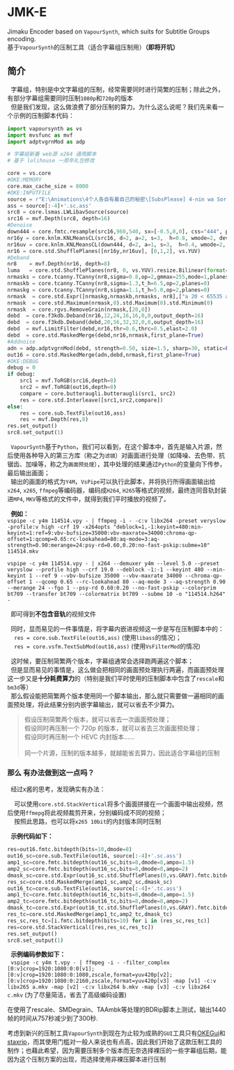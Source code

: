 # JMK-E
Jimaku Encoder based on `VapourSynth`, which suits for Subtitle Groups encoding.<br>
基于`VapourSynth`的压制工具（适合字幕组压制用）**（即将开坑）**

## 简介
&nbsp;&nbsp;字幕组，特别是中文字幕组的压制，经常需要同时进行简繁的压制；除此之外，有部分字幕组需要同时压制`1080p`和`720p`的版本<br>
&nbsp;&nbsp;但是我们发现，这么做浪费了部分压制的算力。为什么这么说呢？我们先来看一个示例的压制脚本代码：
```python
import vapoursynth as vs
import mvsfunc as mvf
import adptvgrnMod as adp

# 字幕组新番 web源 x264 通用脚本
# 基于 lolihouse 一周年礼包修改

core = vs.core
#OKE:MEMORY
core.max_cache_size = 8000
#OKE:INPUTFILE
source = r"E:\Animations\4个人各自有着自己的秘密\[SubsPlease] 4-nin wa Sorezore Uso wo Tsuku - 02 (1080p) [A5D310BC].mkv" # 片源
ass = source[:-4]+'.sc.ass'
src8 = core.lsmas.LWLibavSource(source)
src16 = mvf.Depth(src8, depth=16)
#Denoise
down444 = core.fmtc.resample(src16,960,540, sx=[-0.5,0,0], css="444", planes=[3,2,2], cplace="MPEG2")
nr16y = core.knlm.KNLMeansCL(src16, d=2, a=2, s=3,  h=0.8, wmode=2, device_type="GPU")
nr16uv = core.knlm.KNLMeansCL(down444, d=2, a=1, s=3,  h=0.4, wmode=2, device_type="GPU")
nr16 = core.std.ShufflePlanes([nr16y,nr16uv], [0,1,2], vs.YUV)
#Deband
nr8    = mvf.Depth(nr16, depth=8)
luma   = core.std.ShufflePlanes(nr8, 0, vs.YUV).resize.Bilinear(format=vs.YUV420P8)
nrmasks = core.tcanny.TCanny(nr8,sigma=0.8,op=2,gmmax=255,mode=1,planes=[0,1,2]).std.Expr(["x 7 < 0 65535 ?",""],vs.YUV420P16)
nrmaskb = core.tcanny.TCanny(nr8,sigma=1.3,t_h=6.5,op=2,planes=0)
nrmaskg = core.tcanny.TCanny(nr8,sigma=1.1,t_h=5.0,op=2,planes=0)
nrmask  = core.std.Expr([nrmaskg,nrmaskb,nrmasks, nr8],["a 20 < 65535 a 48 < x 256 * a 96 < y 256 * z ? ? ?",""],vs.YUV420P16)
nrmask  = core.std.Maximum(nrmask,0).std.Maximum(0).std.Minimum(0)
nrmask  = core.rgvs.RemoveGrain(nrmask,[20,0])
debd  = core.f3kdb.Deband(nr16,12,24,16,16,0,0,output_depth=16)
debd  = core.f3kdb.Deband(debd,20,56,32,32,0,0,output_depth=16)
debd  = mvf.LimitFilter(debd,nr16,thr=0.6,thrc=0.5,elast=2.0)
debd  = core.std.MaskedMerge(debd,nr16,nrmask,first_plane=True)
#Addnoise
adn = adp.adptvgrnMod(debd, strength=0.50, size=1.5, sharp=30, static=False, luma_scaling=12, grain_chroma=False)
out16 = core.std.MaskedMerge(adn,debd,nrmask,first_plane=True)
#OKE:DEBUG
debug = 0
if debug:
    src1 = mvf.ToRGB(src16,depth=8)
    src2 = mvf.ToRGB(out16,depth=8)
    compare = core.butteraugli.butteraugli(src1, src2)
    res = core.std.Interleave([src1,src2,compare])
else: 
    res = core.sub.TextFile(out16,ass)
    res = mvf.Depth(res,8)
res.set_output()
src8.set_output(1)
```
&nbsp;&nbsp;`VapourSynth`基于`Python`，我们可以看到，在这个脚本中，首先是输入片源，然后使用各种导入的第三方库（称之为`滤镜`）对画面进行处理（如降噪、去色带、抗锯齿、加噪等，称之为`画面预处理`），其中处理的结果通过`Python`的变量向下传参，最后输出画面；<br>
&nbsp;&nbsp;输出的画面的格式为`Y4M`，`VsPipe`可以执行此脚本，并将执行所得画面输出给`x264`, `x265`, `ffmpeg`等编码器，编码成`H264`, `H265`等格式的视频，最终连同音轨封装进`MP4`, `MKV`等格式的文件中，就得到我们平时播放的视频了。

&nbsp;&nbsp;**例如：**<br>
`vspipe -c y4m 114514.vpy - | ffmpeg -i - -c:v libx264 -preset veryslow -profile:v high -crf 19 -x264opts "deblock=1,-1:keyint=480:min-keyint=1:ref=9:vbv-bufsize=35000:vbv-maxrate=34000:chroma-qp-offset=1:qcomp=0.65:rc-lookahead=80:aq-mode=3:aq-strength=0.90:merange=24:psy-rd=0.60,0.20:no-fast-pskip:subme=10" 114514.mkv`

`vspipe -c y4m 114514.vpy - | x264 --demuxer y4m --level 5.0 --preset veryslow --profile high --crf 19.0 --deblock -1:-1 --keyint 480 --min-keyint 1 --ref 9 --vbv-bufsize 35000 --vbv-maxrate 34000 --chroma-qp-offset 1 --qcomp 0.65 --rc-lookahead 80 --aq-mode 3 --aq-strength 0.90 --merange 24 --fgo 1 --psy-rd 0.60:0.20 --no-fast-pskip --colorprim bt709 --transfer bt709 --colormatrix bt709 --subme 10 -o "114514.h264" -`

&nbsp;&nbsp;即可得到**不包含音轨**的视频文件
  
&nbsp;&nbsp;同时，显而易见的一件事情是，将字幕内嵌进视频这一步是写在压制脚本中的：<br>
&nbsp;&nbsp;&nbsp;&nbsp;`res = core.sub.TextFile(out16,ass)` (使用`libass`的情况)；<br>
&nbsp;&nbsp;&nbsp;&nbsp;`res = core.vsfm.TextSubMod(out16,ass)` (使用`VsFilterMod`的情况)


&nbsp;&nbsp;这时候，要压制简繁两个版本，字幕组通常会选择跑两遍这个脚本；<br>
&nbsp;&nbsp;但是显而易见的事情是，这么做会把相同的画面预处理执行两遍，而画面预处理这一步又是**十分耗费算力**的（特别是我们平时使用的压制脚本中包含了`rescale`和`bm3d`等）<br>
&nbsp;&nbsp;那么假设能把简繁两个版本使用同一个脚本输出，那么就只需要做一遍相同的画面预处理，将此结果分别内嵌字幕输出，就可以省去不少算力。<br>
> 假设压制简繁两个版本，就可以省去一次画面预处理；<br>
> 假设同时再压制一个 720p 的版本，就可以省去三次画面预处理；<br>
> 假设同时再压制一个 HEVC 内封版本……<br><br>
> 同一个片源，压制的版本越多，就越能省去算力，因此适合字幕组的压制

### 那么 有办法做到这一点吗？

&nbsp;&nbsp;经过x酱的思考，发现确实有办法：

&nbsp;&nbsp;&nbsp;&nbsp;可以使用`core.std.StackVertical`将多个画面拼接在一个画面中输出视频，然后使用`ffmepg`将此视频裁剪开来，分别编码成不同的视频；<br>
&nbsp;&nbsp;&nbsp;&nbsp;按照此思路，也可以将`x265 10bit`的内封版本同时压制

&nbsp;&nbsp;**示例代码如下：**
```python
res=out16.fmtc.bitdepth(bits=10,dmode=8)
out16_sc=core.sub.TextFile(out16, source[:-4]+'.sc.ass')
amp1_sc=core.fmtc.bitdepth(out16_sc,bits=8,dmode=8,ampo=1.5)
amp2_sc=core.fmtc.bitdepth(out16_sc,bits=8,dmode=8,ampo=2)
dmask_sc=core.std.Expr(out16_sc.std.ShufflePlanes(0,vs.GRAY).fmtc.bitdepth(bits=8),'x 100 > 0 255 ?')
res_sc=core.std.MaskedMerge(amp1_sc,amp2_sc,dmask_sc)
out16_tc=core.sub.TextFile(out16, source[:-4]+'.tc.ass')
amp1_tc=core.fmtc.bitdepth(out16_tc,bits=8,dmode=8,ampo=1.5)
amp2_tc=core.fmtc.bitdepth(out16_tc,bits=8,dmode=8,ampo=2)
dmask_tc=core.std.Expr(out16_tc.std.ShufflePlanes(0,vs.GRAY).fmtc.bitdepth(bits=8),'x 100 > 0 255 ?')
res_tc=core.std.MaskedMerge(amp1_tc,amp2_tc,dmask_tc)
res_sc,res_tc=[i.fmtc.bitdepth(bits=10) for i in (res_sc,res_tc)]
res=core.std.StackVertical([res,res_sc,res_tc])
res.set_output()
src8.set_output(1)
```
&nbsp;&nbsp;**示例编码参数如下：**<br>
&nbsp;&nbsp;`vspipe -c y4m t.vpy - | ffmpeg -i - -filter_complex [0:v]crop=1920:1080:0:0[v1];[0:v]crop=1920:1080:0:1080,zscale,format=yuv420p[v2];[0:v]crop=1920:1080:0:2160,zscale,format=yuv420p[v3] -map [v1] -c:v libx265 a.mkv -map [v2] -c:v libx264 b.mkv -map [v3] -c:v libx264 c.mkv` (为了尽量简洁，省去了高级编码设置)

在使用了rescale、SMDegrain、TAAmbk等处理的BDRip脚本上测试，输出1440帧的时间从757秒减少到了300秒.

考虑到新兴的压制工具`VapourSynth`到现在为止较为成熟的`GUI`工具只有[OKEGui](https://github.com/vcb-s/OKEGui)和[staxrip](https://github.com/staxrip/staxrip)，而其使用门槛对一般人来说也有点高，因此我们开始了这款压制工具的制作；也藉此希望，因为需要压制多个版本而无奈选择裸压的一些字幕组后期，能因为这个压制方案的出现，而选择使用非裸压脚本进行压制
